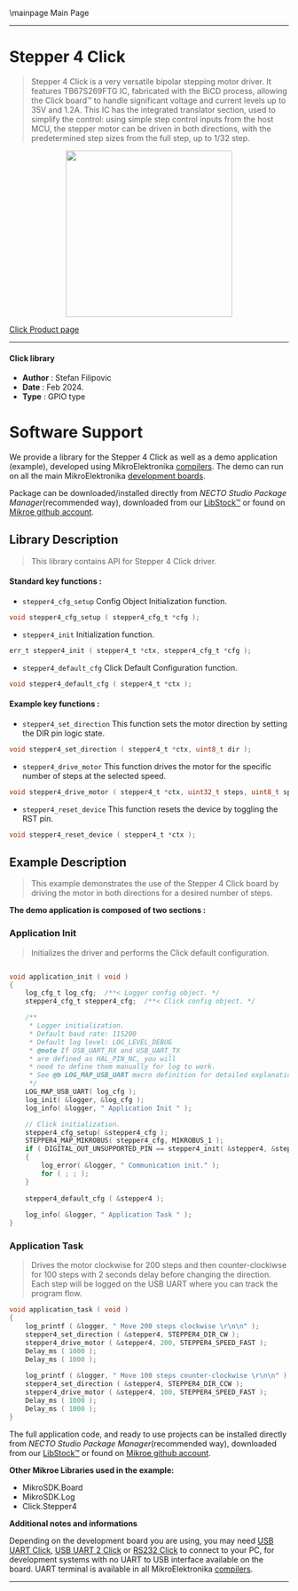 \mainpage Main Page

---
# Stepper 4 Click

> Stepper 4 Click is a very versatile bipolar stepping motor driver. It features TB67S269FTG IC, fabricated with the BiCD process, allowing the Click board™ to handle significant voltage and current levels up to 35V and 1.2A. This IC has the integrated translator section, used to simplify the control: using simple step control inputs from the host MCU, the stepper motor can be driven in both directions, with the predetermined step sizes from the full step, up to 1/32 step.

<p align="center">
  <img src="https://download.mikroe.com/images/click_for_ide/stepper4_click.png" height=300px>
</p>

[Click Product page](https://www.mikroe.com/stepper-4-click)

---


#### Click library

- **Author**        : Stefan Filipovic
- **Date**          : Feb 2024.
- **Type**          : GPIO type


# Software Support

We provide a library for the Stepper 4 Click
as well as a demo application (example), developed using MikroElektronika
[compilers](https://www.mikroe.com/necto-studio).
The demo can run on all the main MikroElektronika [development boards](https://www.mikroe.com/development-boards).

Package can be downloaded/installed directly from *NECTO Studio Package Manager*(recommended way), downloaded from our [LibStock&trade;](https://libstock.mikroe.com) or found on [Mikroe github account](https://github.com/MikroElektronika/mikrosdk_click_v2/tree/master/clicks).

## Library Description

> This library contains API for Stepper 4 Click driver.

#### Standard key functions :

- `stepper4_cfg_setup` Config Object Initialization function.
```c
void stepper4_cfg_setup ( stepper4_cfg_t *cfg );
```

- `stepper4_init` Initialization function.
```c
err_t stepper4_init ( stepper4_t *ctx, stepper4_cfg_t *cfg );
```

- `stepper4_default_cfg` Click Default Configuration function.
```c
void stepper4_default_cfg ( stepper4_t *ctx );
```

#### Example key functions :

- `stepper4_set_direction` This function sets the motor direction by setting the DIR pin logic state.
```c
void stepper4_set_direction ( stepper4_t *ctx, uint8_t dir );
```

- `stepper4_drive_motor` This function drives the motor for the specific number of steps at the selected speed.
```c
void stepper4_drive_motor ( stepper4_t *ctx, uint32_t steps, uint8_t speed );
```

- `stepper4_reset_device` This function resets the device by toggling the RST pin.
```c
void stepper4_reset_device ( stepper4_t *ctx );
```

## Example Description

> This example demonstrates the use of the Stepper 4 Click board by driving the motor in both directions for a desired number of steps.

**The demo application is composed of two sections :**

### Application Init

> Initializes the driver and performs the Click default configuration.

```c

void application_init ( void )
{
    log_cfg_t log_cfg;  /**< Logger config object. */
    stepper4_cfg_t stepper4_cfg;  /**< Click config object. */

    /** 
     * Logger initialization.
     * Default baud rate: 115200
     * Default log level: LOG_LEVEL_DEBUG
     * @note If USB_UART_RX and USB_UART_TX 
     * are defined as HAL_PIN_NC, you will 
     * need to define them manually for log to work. 
     * See @b LOG_MAP_USB_UART macro definition for detailed explanation.
     */
    LOG_MAP_USB_UART( log_cfg );
    log_init( &logger, &log_cfg );
    log_info( &logger, " Application Init " );

    // Click initialization.
    stepper4_cfg_setup( &stepper4_cfg );
    STEPPER4_MAP_MIKROBUS( stepper4_cfg, MIKROBUS_1 );
    if ( DIGITAL_OUT_UNSUPPORTED_PIN == stepper4_init( &stepper4, &stepper4_cfg ) ) 
    {
        log_error( &logger, " Communication init." );
        for ( ; ; );
    }
    
    stepper4_default_cfg ( &stepper4 );
    
    log_info( &logger, " Application Task " );
}

```

### Application Task

> Drives the motor clockwise for 200 steps and then counter-clockiwse for 100 steps with 2 seconds delay before changing the direction.
Each step will be logged on the USB UART where you can track the program flow.

```c
void application_task ( void )
{
    log_printf ( &logger, " Move 200 steps clockwise \r\n\n" );
    stepper4_set_direction ( &stepper4, STEPPER4_DIR_CW );
    stepper4_drive_motor ( &stepper4, 200, STEPPER4_SPEED_FAST );
    Delay_ms ( 1000 );
    Delay_ms ( 1000 );
    
    log_printf ( &logger, " Move 100 steps counter-clockwise \r\n\n" );
    stepper4_set_direction ( &stepper4, STEPPER4_DIR_CCW );
    stepper4_drive_motor ( &stepper4, 100, STEPPER4_SPEED_FAST );
    Delay_ms ( 1000 );
    Delay_ms ( 1000 );
}
```

The full application code, and ready to use projects can be installed directly from *NECTO Studio Package Manager*(recommended way), downloaded from our [LibStock&trade;](https://libstock.mikroe.com) or found on [Mikroe github account](https://github.com/MikroElektronika/mikrosdk_click_v2/tree/master/clicks).

**Other Mikroe Libraries used in the example:**

- MikroSDK.Board
- MikroSDK.Log
- Click.Stepper4

**Additional notes and informations**

Depending on the development board you are using, you may need
[USB UART Click](https://www.mikroe.com/usb-uart-click),
[USB UART 2 Click](https://www.mikroe.com/usb-uart-2-click) or
[RS232 Click](https://www.mikroe.com/rs232-click) to connect to your PC, for
development systems with no UART to USB interface available on the board. UART
terminal is available in all MikroElektronika
[compilers](https://shop.mikroe.com/compilers).

---
